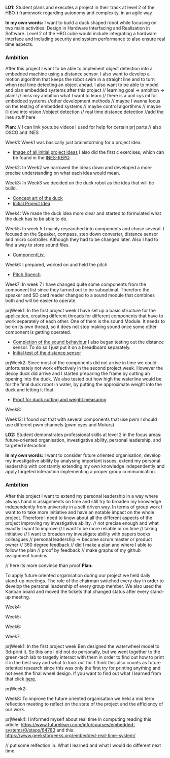 
**LO1:** Student plans and executes a project in their track at level 2 of the HBO-i framework regarding autonomy and complexity, in an agile way

**In my own words:** I want to build a duck shaped robot while focusing on two main activities: Design in Hardware Interfacing and Realisation in Software. Level 2 of the HBO cube would include integrating a hardware interface and including security and system performance to also ensure real time aspects.


### Ambition
After this project I want to be able to implement object detection into a embedded machine using a distance sensor. I also want to develop a motion algorithm that keeps the robot swim in a straight line and to turn when real time detecting an object ahead. 
I also want to be able to model and plan embedded systems after this project
// learning goal -> ambition -> plan!!
// miss my ambition what I want to learn
// there is a uml cys ml for embedded systems
//other development methods
// maybe I wanna focus on the testing of embedded systems
// maybe control algortihms
// maybe ill dive into vision
//object detection
// real time distance detection
//add the ines stuff here

**Plan:** 
// I can link youtube videos I used for help for certain prj parts
// also OSCO and INES

Week1: Week1 was basically just brainstorming for a project idea.
- [Image of all initial project ideas](/doc/InitialProjectIdeas.md)
I also did the first c exercises, which can be found in the [INES-REPO](https://github.com/FontysVenlo/ines-course-exercises-Louis-Legere).

Week2: In Week2 we narrowed the ideas down and developed a more precise understanding on what each idea would mean.

Week3: In Week3 we decided on the duck robot as the idea that will be build. 
- [Concept art of the duck](/doc/ConceptArtDuck.md)
- [Initial Project Idea](https://github.com/FontysVenlo/prj4e-repository-group_e02/blob/main/doc/initial-project-idea.md)

Week4: We made the duck idea more clear and started to formulated what the duck has to be able to do. 

Week5: In week 5 I mainly researched into components and chose several. I focused on the Speaker, compass, step down converter, distance sensor and micro controller. Although they had to be changed later. Also I had to find a way to store sound files.
- [ComponentList](https://github.com/FontysVenlo/prj4e-repository-group_e02/blob/main/documentation/GreatComponentList.md)

Week6: I prepared, worked on and held the pitch 
 - [Pitch Speech](/doc/PitchSpeech.md)

Week7: In week 7 I have changed quite some components from the component list since they turned out to be suboptimal. Therefore the speaker and SD card reader changed to a sound module that combines both and will be easier to operate. 

prjWeek1: In the first project week I have set up a basic structure for the application, creating different threads for different components that have to work separately of each other. One of them is the sound Module. It needs to be on its own thread, so it does not stop making sound once some other component is getting operated. 
- [Completion of the sound behaviour](/doc/SoundModule.md)
I also began testing out the distance sensor. To do so I just put it on a breadboard separately.
- [Initial test of the distance sensor](/doc/InitialDistanceSensor.md)


prjWeek2: Since most of the components did not arrive in time we could unfortunately not work effectively in the second project week. However the decoy duck did arrive and I started preparing the frame by cutting an opening into the duck. 
We also tested out how high the waterline would be for the final duck robot in water, by putting the approximate weight into the duck and letting it float.
- [Proof for duck cutting and weight measuring](/doc/duckFramePrepPrjWeek2.md)


Week8:

Week13: I found out that with several components that use pwm I should use different pwm channels (pwm eyes and Motors)


**LO2:** Student demonstrates professional skills at level 2 in the focus areas: future-oriented
organisation, investigative ability, personal leadership, and targeted
interaction.

**In my own words:** I want to consider future oriented organisation, develop my investigative ability by analysing important issues, extend my personal leadership with constantly extending my own knowledge independently and apply targeted interaction implementing a proper group communication.


### Ambition
After this project I want to extend my personal leadership in a way where always hand in assignments on time and still try to broaden my knowledge independently from university in a self driven way.
In terms of group work I want to to take more initiative and have an notable impact on the whole project. Therefore I need to know about all the different aspects of the project improving my investigative ability.
// not precise enough and what exactly I want to improve
// I want to be more reliable or on time
// taking initiative
// I want to broaden my investigate ability with papers books colleagues 
// personal leadership -> become scrum master or product owner
// 360 degree feedback
// did I make a plan and where I able to follow the plan 
// proof by feedback
// make graphs of my github assignment handins

// here its more convince than proof
**Plan:**

To apply future oriented organisation during our project we held daily stand-up meetings. The role of the chairman switched every day in order to develop the personal leadership of every group member. We also used the Kanban board and moved the tickets that changed status after every stand-up meeting.

Week4:

Week5:

Week6:

Week7:

prjWeek1: In the first project week Ben designed the waterwheel model to 3d-print it. So this one I did not do personally, but we went together to the green-tech lab to targetly interact with them in order to find out how to print it in the best way and what to look out for. I think this also counts as future oriented research since this was only the first try for printing anything and not even the final wheel design. If you want to find out what I learned from that click [here](/doc/WhatDidILearnFromAskingTheGreenTechLabGuys.md).

prjWeek2:

Week8: To improve the future oriented organisation we held a mid term reflection meeting to reflect on the state of the project and the efficiency of our work.

prjWeek4: I informed myself about real time in computing reading this article: https://www.futurelearn.com/info/courses/embedded-systems/0/steps/64783
and this:
https://www.geeksforgeeks.org/embedded-real-time-system/




// put some relfection in. What I learned and what I would do different next time